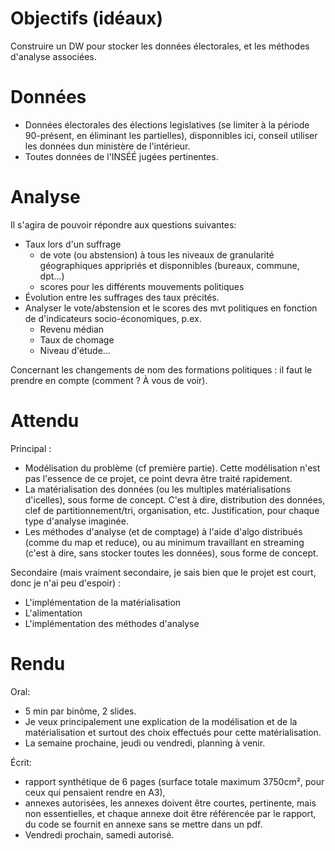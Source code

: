 # Objectifs (idéaux)

Construire un DW pour stocker les données électorales, et les méthodes d'analyse associées.

# Données

* Données électorales des élections legislatives (se limiter à la période 90-présent, en éliminant les partielles), disponnibles ici, conseil utiliser les données dun ministère de l'intérieur.
* Toutes données de l'INSÉÉ jugées pertinentes.

# Analyse

Il s'agira de pouvoir répondre aux questions suivantes:

* Taux lors d'un suffrage
    * de vote (ou abstension) à tous les niveaux de granularité géographiques appripriés et disponnibles (bureaux, commune, dpt…)
    * scores pour les différents mouvements politiques
* Évolution entre les suffrages des taux précités.
* Analyser le vote/abstension et le scores des mvt politiques en fonction de d'indicateurs socio-économiques, p.ex.
    * Revenu médian
    * Taux de chomage
    * Niveau d'étude…

Concernant les changements de nom des formations politiques : il faut le prendre en compte (comment ? À vous de voir).

# Attendu

Principal :

* Modélisation du problème (cf première partie). Cette modélisation n'est pas l'essence de ce projet, ce point devra être traité rapidement.
* La matérialisation des données (ou les multiples matérialisations d'icelles), sous forme de concept. C'est à dire, distribution des données, clef de partitionnement/tri, organisation, etc. Justification, pour chaque type d'analyse imaginée.
* Les méthodes d'analyse (et de comptage) à l'aide d'algo distribués (comme du map et reduce), ou au minimum travaillant en streaming (c'est à dire, sans stocker toutes les données), sous forme de concept.

Secondaire (mais vraiment secondaire, je sais bien que le projet est court, donc je n'ai peu d'espoir) :

* L'implémentation de la matérialisation
* L'alimentation
* L'implémentation des méthodes d'analyse

# Rendu

Oral:

* 5 min par binôme, 2 slides.
* Je veux principalement une explication de la modélisation et de la matérialisation et surtout des choix effectués pour cette matérialisation.
* La semaine prochaine, jeudi ou vendredi, planning à venir.

Écrit:
* rapport synthétique de 6 pages (surface totale maximum 3750cm², pour ceux qui pensaient rendre en A3),
* annexes autorisées, les annexes doivent être courtes, pertinente, mais non essentielles, et chaque annexe doit être référencée par le rapport, du code se fournit en annexe sans se mettre dans un pdf.
* Vendredi prochain, samedi autorisé.

